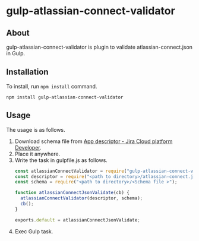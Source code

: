 # gulp-atlassian-connect-validator

## About
gulp-atlassian-connect-validator is plugin to validate atlassian-connect.json in Gulp.

## Installation
To install, run `npm install` command.

```
npm install gulp-atlassian-connect-validator
```

## Usage
The usage is as follows.

1. Download schema file from [App descriptor - Jira Cloud platform Developer](https://developer.atlassian.com/cloud/jira/platform/app-descriptor/).
2. Place it anywhere.
3. Write the task in gulpfile.js as follows.
    ```javascript
    const atlassianConnectValidator = require("gulp-atlassian-connect-validator");
    const descriptor = require("<path to directory>/atlassian-connect.json");
    const schema = require("<path to directory>/<Schema file >");
    
    function atlassianConnectJsonValidate(cb) {
      atlassianConnectValidator(descriptor, schema);
      cb();
    }
    
    exports.default = atlassianConnectJsonValidate;
    ```
4. Exec Gulp task.
